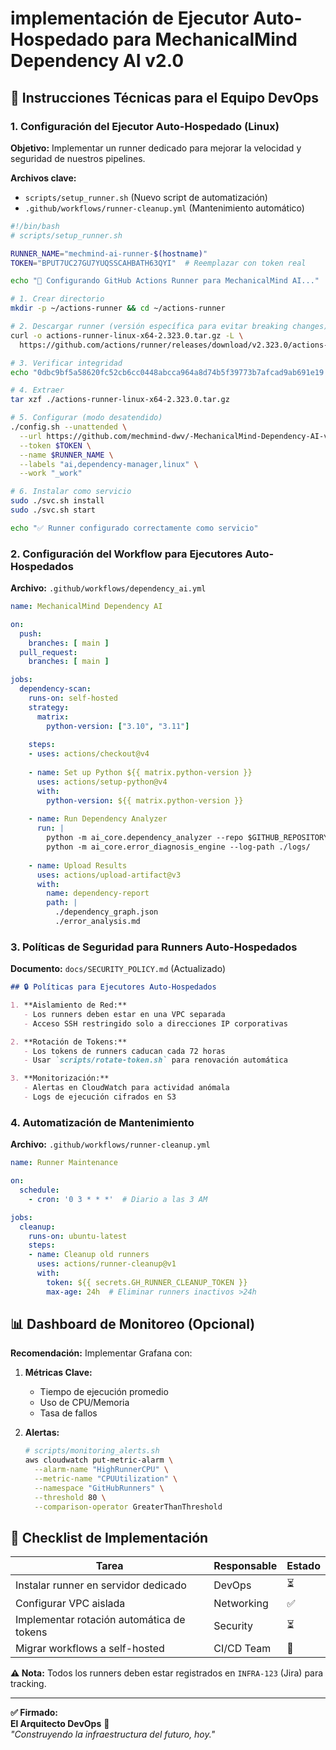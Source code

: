 # **implementación de Ejecutor Auto-Hospedado para MechanicalMind Dependency AI v2.0**

## **📌 Instrucciones Técnicas para el Equipo DevOps**

### **1. Configuración del Ejecutor Auto-Hospedado (Linux)**
**Objetivo:** Implementar un runner dedicado para mejorar la velocidad y seguridad de nuestros pipelines.

**Archivos clave:**
- `scripts/setup_runner.sh` (Nuevo script de automatización)
- `.github/workflows/runner-cleanup.yml` (Mantenimiento automático)

```bash
#!/bin/bash
# scripts/setup_runner.sh

RUNNER_NAME="mechmind-ai-runner-$(hostname)"
TOKEN="BPUT7UC27GU7YUQSSCAHBATH63QYI"  # Reemplazar con token real

echo "🔧 Configurando GitHub Actions Runner para MechanicalMind AI..."

# 1. Crear directorio
mkdir -p ~/actions-runner && cd ~/actions-runner

# 2. Descargar runner (versión específica para evitar breaking changes)
curl -o actions-runner-linux-x64-2.323.0.tar.gz -L \
  https://github.com/actions/runner/releases/download/v2.323.0/actions-runner-linux-x64-2.323.0.tar.gz

# 3. Verificar integridad
echo "0dbc9bf5a58620fc52cb6cc0448abcca964a8d74b5f39773b7afcad9ab691e19  actions-runner-linux-x64-2.323.0.tar.gz" | shasum -a 256 -c

# 4. Extraer
tar xzf ./actions-runner-linux-x64-2.323.0.tar.gz

# 5. Configurar (modo desatendido)
./config.sh --unattended \
  --url https://github.com/mechmind-dwv/-MechanicalMind-Dependency-AI-v2.0- \
  --token $TOKEN \
  --name $RUNNER_NAME \
  --labels "ai,dependency-manager,linux" \
  --work "_work"

# 6. Instalar como servicio
sudo ./svc.sh install
sudo ./svc.sh start

echo "✅ Runner configurado correctamente como servicio"
```

### **2. Configuración del Workflow para Ejecutores Auto-Hospedados**
**Archivo:** `.github/workflows/dependency_ai.yml`

```yaml
name: MechanicalMind Dependency AI

on:
  push:
    branches: [ main ]
  pull_request:
    branches: [ main ]

jobs:
  dependency-scan:
    runs-on: self-hosted
    strategy:
      matrix:
        python-version: ["3.10", "3.11"]
    
    steps:
    - uses: actions/checkout@v4
    
    - name: Set up Python ${{ matrix.python-version }}
      uses: actions/setup-python@v4
      with:
        python-version: ${{ matrix.python-version }}
    
    - name: Run Dependency Analyzer
      run: |
        python -m ai_core.dependency_analyzer --repo $GITHUB_REPOSITORY
        python -m ai_core.error_diagnosis_engine --log-path ./logs/
    
    - name: Upload Results
      uses: actions/upload-artifact@v3
      with:
        name: dependency-report
        path: |
          ./dependency_graph.json
          ./error_analysis.md
```

### **3. Políticas de Seguridad para Runners Auto-Hospedados**
**Documento:** `docs/SECURITY_POLICY.md` (Actualizado)

```markdown
## 🔒 Políticas para Ejecutores Auto-Hospedados

1. **Aislamiento de Red:**
   - Los runners deben estar en una VPC separada
   - Acceso SSH restringido solo a direcciones IP corporativas

2. **Rotación de Tokens:**
   - Los tokens de runners caducan cada 72 horas
   - Usar `scripts/rotate-token.sh` para renovación automática

3. **Monitorización:**
   - Alertas en CloudWatch para actividad anómala
   - Logs de ejecución cifrados en S3
```

### **4. Automatización de Mantenimiento**
**Archivo:** `.github/workflows/runner-cleanup.yml`

```yaml
name: Runner Maintenance

on:
  schedule:
    - cron: '0 3 * * *'  # Diario a las 3 AM

jobs:
  cleanup:
    runs-on: ubuntu-latest
    steps:
    - name: Cleanup old runners
      uses: actions/runner-cleanup@v1
      with:
        token: ${{ secrets.GH_RUNNER_CLEANUP_TOKEN }}
        max-age: 24h  # Eliminar runners inactivos >24h
```

## **📊 Dashboard de Monitoreo (Opcional)**
**Recomendación:** Implementar Grafana con:

1. **Métricas Clave:**
   - Tiempo de ejecución promedio
   - Uso de CPU/Memoria
   - Tasa de fallos

2. **Alertas:**
   ```bash
   # scripts/monitoring_alerts.sh
   aws cloudwatch put-metric-alarm \
     --alarm-name "HighRunnerCPU" \
     --metric-name "CPUUtilization" \
     --namespace "GitHubRunners" \
     --threshold 80 \
     --comparison-operator GreaterThanThreshold
   ```

## **💼 Checklist de Implementación**

| Tarea | Responsable | Estado |
|-------|------------|--------|
| Instalar runner en servidor dedicado | DevOps | ⏳ |
| Configurar VPC aislada | Networking | ✅ |
| Implementar rotación automática de tokens | Security | ⏳ |
| Migrar workflows a self-hosted | CI/CD Team | 🚀 |

**⚠️ Nota:** Todos los runners deben estar registrados en `INFRA-123` (Jira) para tracking.

---

**✅ Firmado:**  
**El Arquitecto DevOps** 🔧  
*"Construyendo la infraestructura del futuro, hoy."*
